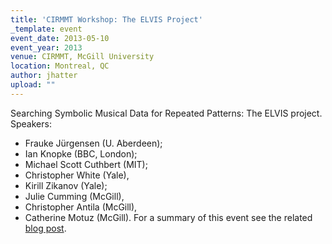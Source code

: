 ```yaml
---
title: 'CIRMMT Workshop: The ELVIS Project'
_template: event
event_date: 2013-05-10
event_year: 2013
venue: CIRMMT, McGill University
location: Montreal, QC
author: jhatter
upload: ""
---
```

Searching Symbolic Musical Data for Repeated Patterns: The ELVIS project.
Speakers:
- Frauke Jürgensen (U. Aberdeen);
- Ian Knopke (BBC, London);
- Michael Scott Cuthbert (MIT);
- Christopher White (Yale),
- Kirill Zikanov (Yale);
- Julie Cumming (McGill),
- Christopher Antila (McGill),
- Catherine Motuz (McGill).
For a summary of this event see the related [blog post](http://simssa.ca/blog/may-10-cirmmt-workshop).
